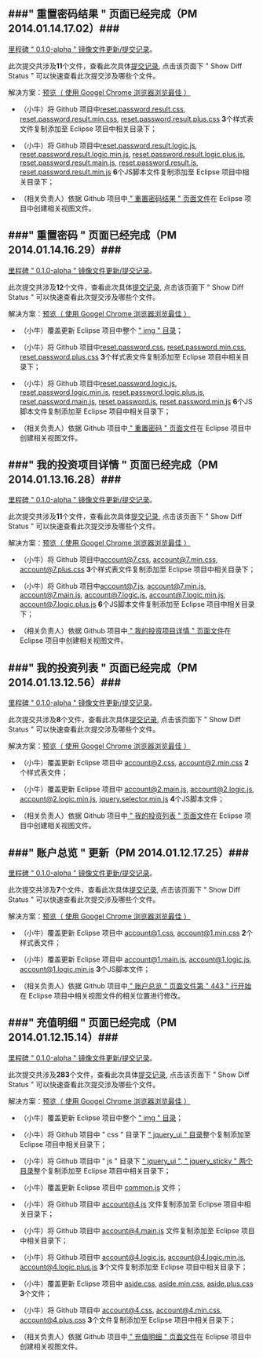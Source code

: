 ###" 重置密码结果 " 页面已经完成（PM 2014.01.14.17.02）###
-----------------------------------------------------

[里程碑 " 0.1.0-alpha " 镜像文件更新/提交记录](http://goo.gl/cSYhBQ)。

此次提交共涉及**11**个文件，查看此次具体[提交记录](http://goo.gl/t9OJOU), 点击该页面下 " Show Diff Status " 可以快速查看此次提交涉及哪些个文件。

解决方案：[预览（ 使用 Googel Chrome 浏览器浏览最佳 ）](http://goo.gl/D130KI)

+ （小牛）将 Github 项目中[reset.password.result.css](http://goo.gl/p7cB3i), [reset.password.result.min.css](http://goo.gl/y5vJIo), [reset.password.result.plus.css](http://goo.gl/aMeZ6j) **3**个样式表文件复制添加至 Eclipse 项目中相关目录下；

+ （小牛）将 Github 项目中[reset.password.result.logic.js](http://goo.gl/RKUaaz), [reset.password.result.logic.min.js](http://goo.gl/YF8cfh), [reset.password.result.logic.plus.js](http://goo.gl/5nP9u9), [reset.password.result.main.js](http://goo.gl/CSbvzl), [reset.password.result.js](http://goo.gl/XzcjL9), [reset.password.result.min.js](http://goo.gl/9ii1XS) **6**个JS脚本文件复制添加至 Eclipse 项目中相关目录下；

+ （相关负责人）依据 Github 项目中[ " 重置密码结果 " 页面文件](http://goo.gl/w3Fb1y)在 Eclipse 项目中创建相关视图文件。




###" 重置密码 " 页面已经完成（PM 2014.01.14.16.29）###
-----------------------------------------------------

[里程碑 " 0.1.0-alpha " 镜像文件更新/提交记录](http://goo.gl/cSYhBQ)。

此次提交共涉及**12**个文件，查看此次具体[提交记录](http://goo.gl/wNB5Eg), 点击该页面下 " Show Diff Status " 可以快速查看此次提交涉及哪些个文件。

解决方案：[预览（ 使用 Googel Chrome 浏览器浏览最佳 ）](http://goo.gl/WMwwdW)

+ （小牛）覆盖更新 Eclipse 项目中整个 [" img " 目录](http://goo.gl/kty4UF)；

+ （小牛）将 Github 项目中[reset.password.css](http://goo.gl/nOz50I), [reset.password.min.css](http://goo.gl/yT623z), [reset.password.plus.css](http://goo.gl/byfUvK) **3**个样式表文件复制添加至 Eclipse 项目中相关目录下；

+ （小牛）将 Github 项目中[reset.password.logic.js](http://goo.gl/laFmyY), [reset.password.logic.min.js](http://goo.gl/3ZxAQ6), [reset.password.logic.plus.js](http://goo.gl/qVBhGs), [reset.password.main.js](http://goo.gl/DvwR7B), [reset.password.js](http://goo.gl/Rm7zFk), [reset.password.min.js](http://goo.gl/ugZHKI) **6**个JS脚本文件复制添加至 Eclipse 项目中相关目录下；

+ （相关负责人）依据 Github 项目中[ " 重置密码 " 页面文件](http://goo.gl/EZWLcq)在 Eclipse 项目中创建相关视图文件。



###" 我的投资项目详情 " 页面已经完成（PM 2014.01.13.16.28）###
-----------------------------------------------------

[里程碑 " 0.1.0-alpha " 镜像文件更新/提交记录](http://goo.gl/cSYhBQ)。

此次提交共涉及**11**个文件，查看此次具体[提交记录](http://goo.gl/2AuWx6), 点击该页面下 " Show Diff Status " 可以快速查看此次提交涉及哪些个文件。

解决方案：[预览（ 使用 Googel Chrome 浏览器浏览最佳 ）](http://goo.gl/2XFtUA)

+ （小牛）将 Github 项目中[account@7.css](http://goo.gl/MXz85T), [account@7.min.css](http://goo.gl/K3dw2l), [account@7.plus.css](http://goo.gl/Te7TXa) **3**个样式表文件复制添加至 Eclipse 项目中相关目录下；

+ （小牛）将 Github 项目中[account@7.js](http://goo.gl/7R2z3T), [account@7.min.js](http://goo.gl/4BBN2z), [account@7.main.js](http://goo.gl/QRVuad), [account@7.logic.js](http://goo.gl/5Sh4MQ), [account@7.logic.min.js](http://goo.gl/rw3N47), [account@7.logic.plus.js](http://goo.gl/RpaHqn) **6**个JS脚本文件复制添加至 Eclipse 项目中相关目录下；

+ （相关负责人）依据 Github 项目中[ " 我的投资项目详情 " 页面文件](http://goo.gl/AyI1gc)在 Eclipse 项目中创建相关视图文件。



###" 我的投资列表 " 页面已经完成（PM 2014.01.13.12.56）###
-----------------------------------------------------

[里程碑 " 0.1.0-alpha " 镜像文件更新/提交记录](http://goo.gl/cSYhBQ)。

此次提交共涉及**8**个文件，查看此次具体[提交记录](http://goo.gl/ezTxGt), 点击该页面下 " Show Diff Status " 可以快速查看此次提交涉及哪些个文件。

解决方案：[预览（ 使用 Googel Chrome 浏览器浏览最佳 ）](http://goo.gl/9L0VPK)

+ （小牛）覆盖更新 Eclipse 项目中 [account@2.css](http://goo.gl/y8OKgz), [account@2.min.css](http://goo.gl/8yLKOk) **2**个样式表文件；

+ （小牛）覆盖更新 Eclipse 项目中 [account@2.main.js](http://goo.gl/AMEUFM), [account@2.logic.js](http://goo.gl/sLvhxI), [account@2.logic.min.js](http://goo.gl/sFmRdL), [jquery.selector.min.js](http://goo.gl/5VCmJl) **4**个JS脚本文件；

+ （相关负责人）依据 Github 项目中[ " 我的投资列表 " 页面文件](http://goo.gl/VHnzOT)在 Eclipse 项目中创建相关视图文件。



###" 账户总览 " 更新（PM 2014.01.12.17.25）###
--------------------------------------------

[里程碑 " 0.1.0-alpha " 镜像文件更新/提交记录](http://goo.gl/cSYhBQ)。

此次提交共涉及**7**个文件，查看此次具体[提交记录](http://goo.gl/p8CMrJ), 点击该页面下 " Show Diff Status " 可以快速查看此次提交涉及哪些个文件。

解决方案：[预览（ 使用 Googel Chrome 浏览器浏览最佳 ）](http://goo.gl/F13KhB)

+ （小牛）覆盖更新 Eclipse 项目中 [account@1.css](http://goo.gl/jlhmOz), [account@1.min.css](http://goo.gl/1KAFmA) **2**个样式表文件；

+ （小牛）覆盖更新 Eclipse 项目中 [account@1.main.js](http://goo.gl/k92X58), [account@1.logic.js](http://goo.gl/9ufcBv), [account@1.logic.min.js](http://goo.gl/oTbGwe) **3**个JS脚本文件；

+ （相关负责人）依据 Github 项目中[ " 账户总览 " 页面文件第 " 443 " 行开始](http://goo.gl/QWilca)在 Eclipse 项目中相关视图文件的相关位置进行修改。



###" 充值明细 " 页面已经完成（PM 2014.01.12.15.14）###
---------------------------------------------------

[里程碑 " 0.1.0-alpha " 镜像文件更新/提交记录](http://goo.gl/cSYhBQ)。

此次提交共涉及**283**个文件，查看此次具体[提交记录](http://goo.gl/3RfdiF), 点击该页面下 " Show Diff Status " 可以快速查看此次提交涉及哪些个文件。

解决方案：[预览（ 使用 Googel Chrome 浏览器浏览最佳 ）](http://goo.gl/Duldri)

+ （小牛）覆盖更新 Eclipse 项目中整个 [" img " 目录](http://goo.gl/kty4UF)；

+ （小牛）将 Github 项目中 " css " 目录下 [" jquery_ui " 目录](http://goo.gl/Z7MtZt)整个复制添加至 Eclipse 项目中相关目录下；

+ （小牛）将 Github 项目中 " js " 目录下 [" jquery_ui ", " jquery_sticky " 两个目录](http://goo.gl/qb8OFO)整个复制添加至 Eclipse 项目中相关目录下；

+ （小牛）覆盖更新 Eclipse 项目中 [common.js](http://goo.gl/v5mW9D) 文件；

+ （小牛）将 Github 项目中 [account@4.js](http://goo.gl/Xbp1kf) 文件复制添加至 Eclipse 项目中相关目录下；

+ （小牛）将 Github 项目中 [account@4.main.js](http://goo.gl/qoD8PR) 文件复制添加至 Eclipse 项目中相关目录下；

+ （小牛）将 Github 项目中 [account@4.logic.js](http://goo.gl/lFW8zA), [account@4.logic.min.js](http://goo.gl/fmLGj3), [account@4.logic.plus.js](http://goo.gl/MDeC6L) **3**个文件复制添加至 Eclipse 项目中相关目录下；

+ （小牛）覆盖更新 Eclipse 项目中 [aside.css](http://goo.gl/IKfUpg), [aside.min.css](http://goo.gl/swCNfT), [aside.plus.css](http://goo.gl/aqzpxJ) **3**个文件；

+ （小牛）将 Github 项目中 [account@4.css](http://goo.gl/rCfVPM), [account@4.min.css](http://goo.gl/r9R1Ue), [account@4.plus.css](http://goo.gl/v4ZCKG) **3**个文件复制添加至 Eclipse 项目中相关目录下；

+ （相关负责人）依据 Github 项目中[ " 充值明细 " 页面文件](http://goo.gl/YQCg6v)在 Eclipse 项目中创建相关视图文件。